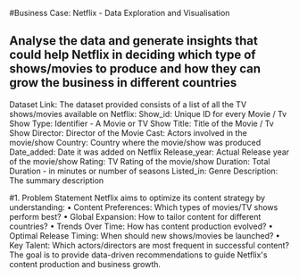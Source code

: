 #Business Case: Netflix - Data Exploration and Visualisation
## Analyse the data and generate insights that could help Netflix in deciding which type of shows/movies to produce and how they can grow the business in different countries

Dataset Link: 
The dataset provided consists of a list of all the TV shows/movies available on Netflix:
Show_id: Unique ID for every Movie / Tv Show
Type: Identifier - A Movie or TV Show
Title: Title of the Movie / Tv Show
Director: Director of the Movie
Cast: Actors involved in the movie/show
Country: Country where the movie/show was produced
Date_added: Date it was added on Netflix
Release_year: Actual Release year of the movie/show
Rating: TV Rating of the movie/show
Duration: Total Duration - in minutes or number of seasons
Listed_in: Genre
Description: The summary description

#1. Problem Statement
Netflix aims to optimize its content strategy by understanding:
•	Content Preferences: Which types of movies/TV shows perform best?
•	Global Expansion: How to tailor content for different countries?
•	Trends Over Time: How has content production evolved?
•	Optimal Release Timing: When should new shows/movies be launched?
•	Key Talent: Which actors/directors are most frequent in successful content?
The goal is to provide data-driven recommendations to guide Netflix's content production and business growth.
